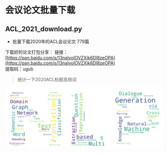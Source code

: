 # 会议论文批量下载
## ACL_2021_download.py 
* 批量下载2020年的ACL会议论文 779篇

下载好的论文打包分享：
链接：[https://pan.baidu.com/s/13nalvoIOVZXik6Dl8zeOPA](https://pan.baidu.com/s/13nalvoIOVZXik6Dl8zeOPA)   
提取码：ugub 

> 统计一下2020ACL标题高频词

!['img.png'](img.png)